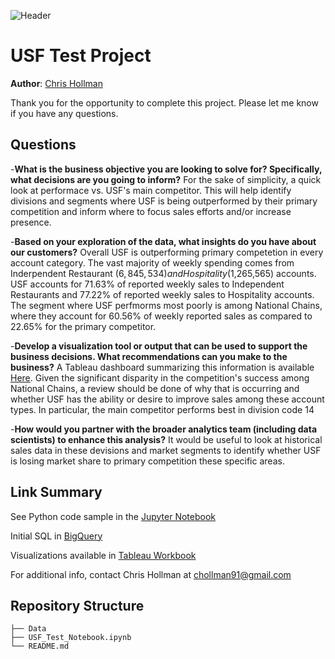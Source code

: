 ![Header](https://github.com/cmhollman/test_case/blob/main/Data/food_image.jpg)



# USF Test Project 

**Author**: [Chris Hollman](mailto:chollman91@gmail.com)

Thank you for the opportunity to complete this project. Please let me know if you have any questions.

## Questions
-**What is the business objective you are looking to solve for? Specifically, what decisions are you going to inform?**
For the sake of simplicity, a quick look at performace vs. USF's main competitor. This will help identify divisions and segments where USF is being outperformed by their primary competition and inform where to focus sales efforts and/or increase presence.

-**Based on your exploration of the data, what insights do you have about our customers?**
Overall USF is outperforming primary competetion in every account category. The vast majority of weekly spending comes from Inderpendent Restaurant ($6,845,534) and Hospitality($1,265,565) accounts. USF accounts for 71.63% of reported weekly sales to Independent Restaurants and 77.22% of reported weekly sales to Hospitality accounts. The segment where USF perfmorms most poorly is among National Chains, where they account for 60.56% of weekly reported sales as compared to 22.65% for the primary competitor. 

-**Develop a visualization tool or output that can be used to support the business decisions. What recommendations can you make to the business?**
A Tableau dashboard summarizing this information is available [Here](https://public.tableau.com/shared/RND56DCXG?:display_count=n&:origin=viz_share_link). Given the significant disparity in the competition's success among National Chains, a review should be done of why that is occurring and whether USF has the ability or desire to improve sales among these account types. In particular, the main competitor performs best in division code 14  

-**How would you partner with the broader analytics team (including data scientists) to enhance this analysis?**
It would be useful to look at historical sales data in these devisions and market segments to identify whether USF is losing market share to primary competition these specific areas. 

 

## Link Summary

See Python code sample in the [Jupyter Notebook](https://github.com/cmhollman/test_case/blob/main/USF_Test_Notebook.ipynb) 

Initial SQL in [BigQuery](https://console.cloud.google.com/bigquery?sq=737860077884:bc2118241c7f47e78c6de0419ba0c6ed)

Visualizations available in [Tableau Workbook](https://public.tableau.com/shared/PRJPPPKWY?:display_count=n&:origin=viz_share_link)

For additional info, contact Chris Hollman at [chollman91@gmail.com](mailto:chollman91@gmail.com)



## Repository Structure

```
├── Data
├── USF_Test_Notebook.ipynb
└── README.md
